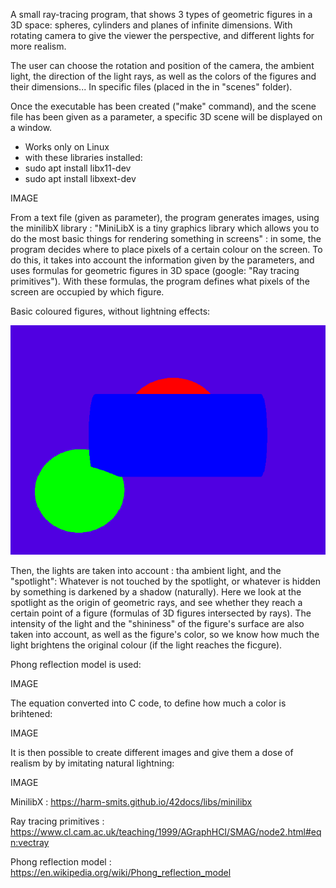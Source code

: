 A small ray-tracing program, that shows 3 types of geometric figures 
in a 3D space: spheres, cylinders and planes of infinite dimensions.
With rotating camera to give the viewer the perspective, and different
lights for more realism.

The user can choose the rotation and position of the camera, 
the ambient light, the direction of the light rays, as well as
the colors of the figures and their dimensions... In specific
files (placed in the in "scenes" folder).

Once the executable has been created ("make" command), and 
the scene file has been given as a parameter,
a specific 3D scene will be displayed on a window.

* Works only on Linux 
* with these libraries installed: 
* sudo apt install libx11-dev 
* sudo apt install libxext-dev 

IMAGE

From a text file (given as parameter), the program generates images,
using the minilibX library : "MiniLibX is a tiny graphics 
library which allows you to do the most basic things for rendering 
something in screens" : in some, the program decides where to place
pixels of a certain colour on the screen.
To do this, it takes into account the information given by the parameters, 
and uses formulas for geometric figures in 3D space
(google: "Ray tracing primitives").
With these formulas, the program defines what pixels of the screen are occupied
by which figure.

Basic coloured figures, without lightning effects:

![screenshot](README_imgs/basics.png)


Then, the lights are taken into account : tha ambient light, and the "spotlight":
Whatever is not touched by the spotlight, or whatever is hidden
by something is darkened by a shadow (naturally).
Here we look at the spotlight as the origin of geometric rays, and see whether
they reach a certain point of a figure (formulas of 3D figures intersected by rays).
The intensity of the light and the "shininess" of the figure's surface are also
taken into account, as well as the figure's color, so we know how much the light
brightens the original colour (if the light reaches the ficgure).

Phong reflection model is used:

IMAGE

The equation converted into C code, to define how much a color is brihtened:

IMAGE


It is then possible to create different images and give them a dose of realism by
by imitating natural lightning:

IMAGE



MinilibX :
https://harm-smits.github.io/42docs/libs/minilibx

Ray tracing primitives :
https://www.cl.cam.ac.uk/teaching/1999/AGraphHCI/SMAG/node2.html#eqn:vectray

Phong reflection model :
https://en.wikipedia.org/wiki/Phong_reflection_model
